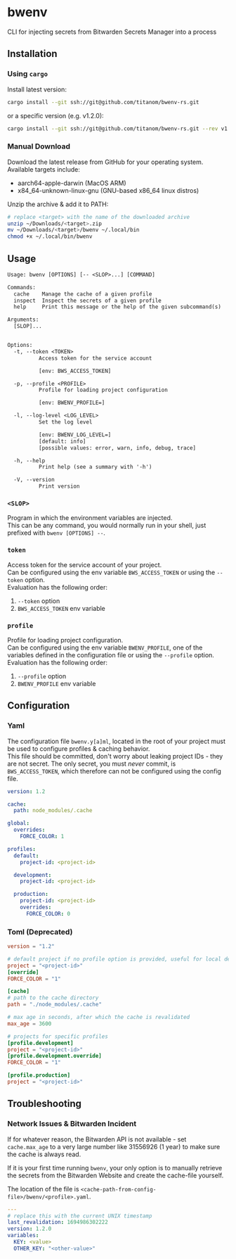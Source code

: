 # bwenv

CLI for injecting secrets from Bitwarden Secrets Manager into a process

## Installation

### Using `cargo`

Install latest version:

```sh
cargo install --git ssh://git@github.com/titanom/bwenv-rs.git
```

or a specific version (e.g. v1.2.0):

```sh
cargo install --git ssh://git@github.com/titanom/bwenv-rs.git --rev v1.2.0
```

### Manual Download

Download the latest release from GitHub for your operating system.  
Available targets include:

- aarch64-apple-darwin (MacOS ARM)
- x84_64-unknown-linux-gnu (GNU-based x86_64 linux distros)

Unzip the archive & add it to PATH:

```sh
# replace <target> with the name of the downloaded archive
unzip ~/Downloads/<target>.zip
mv ~/Downloads/<target>/bwenv ~/.local/bin
chmod +x ~/.local/bin/bwenv
```

## Usage

```txt
Usage: bwenv [OPTIONS] [-- <SLOP>...] [COMMAND]

Commands:
  cache    Manage the cache of a given profile
  inspect  Inspect the secrets of a given profile
  help     Print this message or the help of the given subcommand(s)

Arguments:
  [SLOP]...


Options:
  -t, --token <TOKEN>
          Access token for the service account

          [env: BWS_ACCESS_TOKEN]

  -p, --profile <PROFILE>
          Profile for loading project configuration

          [env: BWENV_PROFILE=]

  -l, --log-level <LOG_LEVEL>
          Set the log level

          [env: BWENV_LOG_LEVEL=]
          [default: info]
          [possible values: error, warn, info, debug, trace]

  -h, --help
          Print help (see a summary with '-h')

  -V, --version
          Print version
```

### `<SLOP>`

Program in which the environment variables are injected.  
This can be any command, you would normally run in your shell, just prefixed with `bwenv [OPTIONS] --`.

### `token`

Access token for the service account of your project.  
Can be configured using the env variable `BWS_ACCESS_TOKEN` or using the `--token` option.  
Evaluation has the following order:

1. `--token` option
2. `BWS_ACCESS_TOKEN` env variable

### `profile`

Profile for loading project configuration.  
Can be configured using the env variable `BWENV_PROFILE`, one of the variables defined in the configuration file or using the `--profile` option.  
Evaluation has the following order:

1. `--profile` option
2. `BWENV_PROFILE` env variable

## Configuration

### Yaml

The configuration file `bwenv.y[a]ml`, located in the root of your project must be used to configure profiles & caching behavior.  
This file should be committed, don't worry about leaking project IDs - they are not secret.
The only secret, you must _never_ commit, is `BWS_ACCESS_TOKEN`, which therefore can not be configured using the config file.

```yaml
version: 1.2

cache:
  path: node_modules/.cache

global:
  overrides:
    FORCE_COLOR: 1

profiles:
  default:
    project-id: <project-id>

  development:
    project-id: <project-id>

  production:
    project-id: <project-id>
    overrides:
      FORCE_COLOR: 0
```

### Toml (Deprecated)

```toml
version = "1.2"

# default project if no profile option is provided, useful for local development
project = "<project-id>"
[override]
FORCE_COLOR = "1"

[cache]
# path to the cache directory
path = "./node_modules/.cache"

# max age in seconds, after which the cache is revalidated
max_age = 3600

# projects for specific profiles
[profile.development]
project = "<project-id>"
[profile.development.override]
FORCE_COLOR = "1"

[profile.production]
project = "<project-id>"
```

## Troubleshooting

### Network Issues & Bitwarden Incident

If for whatever reason, the Bitwarden API is not available - set `cache.max_age` to a very large number like 31556926 (1 year) to make sure the cache is always read.

If it is your first time running `bwenv`, your only option is to manually retrieve the secrets from the Bitwarden Website and create the cache-file yourself.

The location of the file is `<cache-path-from-config-file>/bwenv/<profile>.yaml`.

```yaml
---
# replace this with the current UNIX timestamp
last_revalidation: 1694986302222
version: 1.2.0
variables:
  KEY: <value>
  OTHER_KEY: "<other-value>"
```
